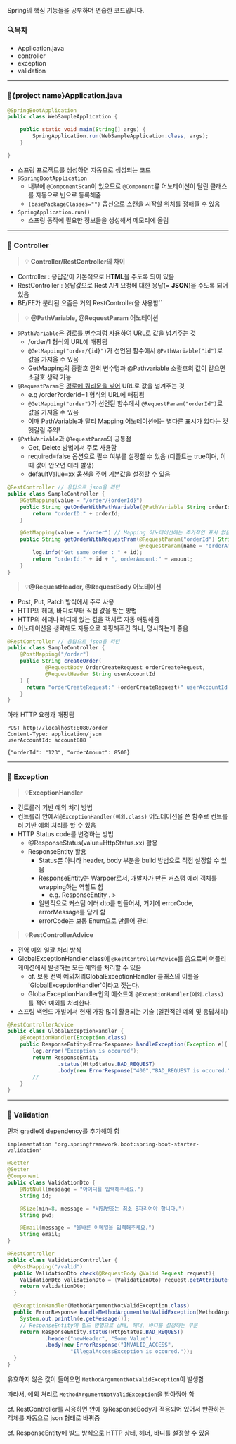 ﻿
Spring의 핵심 기능들을 공부하며 연습한 코드입니다.

### **🔍목차**  
- Application.java
- controller
- exception
- validation

---

### 📌{project name}Application.java

```java
@SpringBootApplication
public class WebSampleApplication {

    public static void main(String[] args) {
        SpringApplication.run(WebSampleApplication.class, args);
    }

}
```
- 스프링 프로젝트를 생성하면 자동으로 생성되는 코드
- `@SpringBootApplication`
  - 내부에 `@ComponentScan`이 있으므로 `@Component`류 어노테이션이 달린 클래스를 자동으로 빈으로 등록해줌
  - `(basePackageClasses="")` 옵션으로 스캔을 시작할 위치를 정해줄 수 있음
- `SpringApplication.run()`
  - 스프링 동작에 필요한 정보들을 생성해서 메모리에 올림

---

### 📌 Controller

>💡 **Controller/RestController의 차이**
  - Controller : 응답값이 기본적으로 **HTML**을 주도록 되어 있음 
  - RestController : 응답값으로 Rest API 요청에 대한 응답(= **JSON**)을 주도록 되어 있음 
  - BE/FE가 분리된 요즘은 거의 RestController을 사용함``

>💡 **@PathVariable, @RequestParam 어노테이션**
  - `@PathVariable`은 <U>경로를 변수처럼 사용</U>하여 URL로 값을 넘겨주는 것
    - /order/1 형식의 URL에 매핑됨
    - `@GetMapping("order/{id}")`가 선언된 함수에서 `@PathVariable("id")`로 값을 가져올 수 있음 
    -  GetMapping의 중괄호 안의 변수명과 @Pathvariable 소괄호의 값이 같으면 소괄호 생략 가능
  - `@RequestParam`은 <U>경로에 쿼리문을 넣어</U> URL로 값을 넘겨주는 것
    - e.g /order?orderId=1 형식의 URL에 매핑됨
    - `@GetMapping("order")`가 선언된 함수에서 `@RequestParam("orderId")`로 값을 가져올 수 있음
    - 이때 PathVariable과 달리 Mapping 어노테이션에는 별다른 표시가 없다는 것 헷갈림 주의!
  - `@PathVariable`과 `@RequestParam`의 공통점
    - Get, Delete 방법에서 주로 사용함
    - required=false 옵션으로 필수 여부를 설정할 수 있음 (디폴트는 true이며, 이때 값이 안오면 에러 발생)
    - defaultValue=xx 옵션을 주어 기본값을 설정할 수 있음

```java
@RestController // 응답으로 json을 리턴
public class SampleController {
    @GetMapping(value = "/order/{orderId}")
    public String getOrderWithPathVariable(@PathVariable String orderId) {
        return "orderID:" + orderId;
    }

    @GetMapping(value = "/order") // Mapping 어노테이션에는 추가적인 표시 없음
    public String getOrderWithRequestPram(@RequestParam("orderId") String id,
                                          @RequestParam(name = "orderAmount", required = false, defaultValue = "1000") String amount) {
        log.info("Get same order : " + id);
        return "orderId:" + id + ", orderAmount:" + amount;
    }
}
```

> 💡**@RequestHeader, @RequestBody 어노테이션**
- Post, Put, Patch 방식에서 주로 사용
- HTTP의 헤더, 바디로부터 직접 값을 받는 방법
- HTTP의 헤더나 바디에 있는 값을 객체로 자동 매핑해줌
- 어노테이션을 생략해도 자동으로 매핑해주긴 하나, 명시하는게 좋음

```java
@RestController // 응답으로 json을 리턴
public class SampleController {
    @PostMapping("/order")
    public String createOrder(
            @RequestBody OrderCreateRequest orderCreateRequest,
            @RequestHeader String userAccountId
    ) {
      return "orderCreateRequest:" +orderCreateRequest+" userAccountId:"+userAccountId;
    }
}
```
아래 HTTP 요청과 매핑됨
```http request
POST http://localhost:8080/order
Content-Type: application/json
userAccountId: account888

{"orderId": "123", "orderAmount": 8500}
```

---

### 📌 Exception

>💡**ExceptionHandler**
- 컨트롤러 기반 예외 처리 방법
- 컨트롤러 안에서`@ExceptionHandler(예외.class)` 어노테이션을 쓴 함수로 컨트롤러 기반 예외 처리를 할 수 있음
- HTTP Status code를 변경하는 방법 
  - @ResponseStatus(value=HttpStatus.xx) 활용
  - ResponseEntity 활용
    - Status뿐 아니라 header, body 부분을 build 방법으로 직접 설정할 수 있음 
    - ResponseEntity는 Warpper로서, 개발자가 만든 커스텀 에러 객체를 wrapping하는 역할도 함
      - e.g. ResponseEntity<CustomError>                                                                                . >
    - 일반적으로 커스텀 에러 dto를 만들어서, 거기에 errorCode, errorMessage를 담게 함
    - errorCode는 보통 Enum으로 만들어 관리

>💡**RestControllerAdvice**
- 전역 예외 일괄 처리 방식
- GlobalExceptionHandler.class에 `@RestControllerAdvice`를 씀으로써 어플리케이션에서 발생하는 모든 예외를 처리할 수 있음
  - cf. 보통 전역 예외처리GlobalExceptionHandler 클래스의 이름을 'GlobalExceptionHandler'이라고 짓는다.
  - GlobalExceptionHandler안의 메소드에 `@ExceptionHandler(예외.class)`를 적어 예외를 처리한다.
- 스프링 백엔드 개발에서 현재 가장 많이 활용되는 기술 (일관적인 예외 및 응답처리) 

```java
@RestControllerAdvice
public class GlobalExceptionHandler {
    @ExceptionHandler(Exception.class)
    public ResponseEntity<ErrorResponse> handleException(Exception e){
        log.error("Exception is occured");
        return ResponseEntity
                .status(HttpStatus.BAD_REQUEST)
                .body(new ErrorResponse("400","BAD_REQUEST is occured."));
        //
    }
}

```

---

### 📌 Validation

먼저 gradle에 dependency를 추가해야 함

`implementation 'org.springframework.boot:spring-boot-starter-validation'`

```java
@Getter
@Setter
@Component
public class ValidationDto {
    @NotNull(message = "아이디를 입력해주세요.")
    String id;

    @Size(min=8, message = "비밀번호는 최소 8자리여야 합니다.")
    String pwd;

    @Email(message = "올바른 이메일을 입력해주세요.")
    String email;
}
```

```java
@RestController
public class ValidationController {
  @PostMapping("/valid")
  public ValidationDto check(@RequestBody @Valid Request request){
    ValidationDto validationDto = (ValidationDto) request.getAttribute("validationDto");
    return validationDto;
  }

  @ExceptionHandler(MethodArgumentNotValidException.class)
  public ErrorResponse handleMethodArgumentNotValidException(MethodArgumentNotValidException e) {
    System.out.println(e.getMessage());
    // ResponseEntity에 빌드 방법으로 상태, 헤더, 바디를 설정하는 부분
    return ResponseEntity.status(HttpStatus.BAD_REQUEST) 
            .header("newHeader", "Some Value")
            .body(new ErrorResponse("INVALID_ACCESS",
                    "IllegalAccessException is occured."));
  }
}
```

유효하지 않은 값이 들어오면 `MethodArgumentNotValidException`이 발생함

따라서, 예외 처리로 `MethodArgumentNotValidException`을 받아줘야 함

cf. RestController를 사용하면 안에 @ResponseBody가 적용되어 있어서 반환하는 객체를 자동으로 json 형태로 바꿔줌

cf. ResponseEntity에 빌드 방식으로 HTTP 상태, 헤더, 바디를 설정할 수 있음
